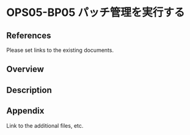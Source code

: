 # OPS05-BP05 パッチ管理を実行する

## References

Please set links to the existing documents.

## Overview

## Description


## Appendix

Link to the additional files, etc.